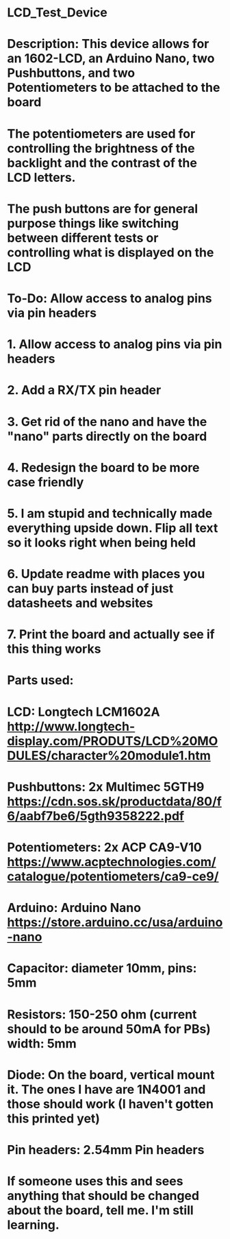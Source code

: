 # LCD_Test_Device
# Description: This device allows for an 1602-LCD, an Arduino Nano, two Pushbuttons, and two Potentiometers to be attached to the board
# The potentiometers are used for controlling the brightness of the backlight and the contrast of the LCD letters.
# The push buttons are for general purpose things like switching between different tests or controlling what is displayed on the LCD
#
# To-Do: Allow access to analog pins via pin headers
# 1. Allow access to analog pins via pin headers
# 2. Add a RX/TX pin header
# 3. Get rid of the nano and have the "nano" parts directly on the board
# 4. Redesign the board to be more case friendly
# 5. I am stupid and technically made everything upside down. Flip all text so it looks right when being held
# 6. Update readme with places you can buy parts instead of just datasheets and websites
# 7. Print the board and actually see if this thing works
#
# Parts used:
# LCD: Longtech LCM1602A http://www.longtech-display.com/PRODUTS/LCD%20MODULES/character%20module1.htm
# Pushbuttons: 2x Multimec 5GTH9 https://cdn.sos.sk/productdata/80/f6/aabf7be6/5gth9358222.pdf
# Potentiometers: 2x ACP CA9-V10 https://www.acptechnologies.com/catalogue/potentiometers/ca9-ce9/
# Arduino: Arduino Nano https://store.arduino.cc/usa/arduino-nano
# Capacitor: diameter 10mm, pins: 5mm
# Resistors: 150-250 ohm (current should to be around 50mA for PBs) width: 5mm
# Diode: On the board, vertical mount it. The ones I have are 1N4001 and those should work (I haven't gotten this printed yet)
# Pin headers: 2.54mm Pin headers
#
# If someone uses this and sees anything that should be changed about the board, tell me. I'm still learning.

